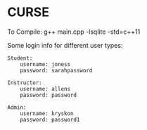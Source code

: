 # CURSE

To Compile: g++ main.cpp -lsqlite -std=c++11

Some login info for different user types: 

	Student:
		username: joness
		password: sarahpassword
		
	Instructor: 
		username: allens
		password: password
		
	Admin:
		username: kryskon
		password: password1
